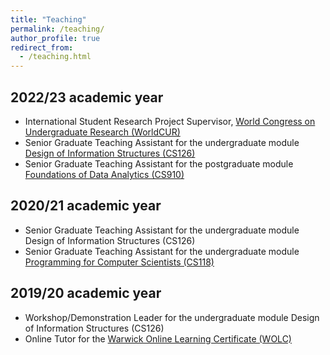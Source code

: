 ```yaml
---
title: "Teaching"
permalink: /teaching/
author_profile: true
redirect_from: 
  - /teaching.html
---
```


2022/23 academic year
------

* International Student Research Project Supervisor, [World Congress on Undergraduate Research (WorldCUR)](https://warwick.ac.uk/fac/cross_fac/iatl/student-research/icur/worldcur)
* Senior Graduate Teaching Assistant for the undergraduate module [Design of Information Structures (CS126)](https://warwick.ac.uk/fac/sci/dcs/teaching/modules/cs126/)
* Senior Graduate Teaching Assistant for the postgraduate module [Foundations of Data Analytics (CS910)](https://warwick.ac.uk/fac/sci/dcs/teaching/modules/cs910/)

2020/21 academic year
------

* Senior Graduate Teaching Assistant for the undergraduate module Design of Information Structures (CS126)
* Senior Graduate Teaching Assistant for the undergraduate module [Programming for Computer Scientists (CS118)](https://warwick.ac.uk/fac/sci/dcs/teaching/modules/cs118/)

2019/20 academic year
------

* Workshop/Demonstration Leader for the undergraduate module Design of Information Structures (CS126)
* Online Tutor for the [Warwick Online Learning Certificate (WOLC)](https://warwick.ac.uk/students/news/newsevents/warwick_online_learning_certificate_phoebe/)

